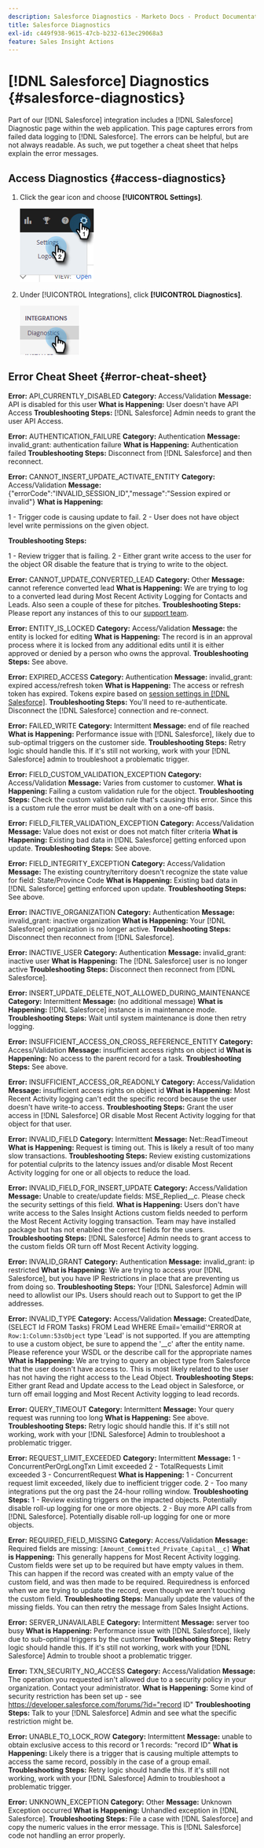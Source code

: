 ```yaml
---
description: Salesforce Diagnostics - Marketo Docs - Product Documentation
title: Salesforce Diagnostics
exl-id: c449f938-9615-47cb-b232-613ec29068a3
feature: Sales Insight Actions
---
```

# [!DNL Salesforce] Diagnostics {#salesforce-diagnostics}

Part of our [!DNL Salesforce] integration includes a [!DNL Salesforce] Diagnostic page within the web application. This page captures errors from failed data logging to [!DNL Salesforce]. The errors can be helpful, but are not always readable. As such, we put together a cheat sheet that helps explain the error messages.

## Access Diagnostics {#access-diagnostics}

1. Click the gear icon and choose **[!UICONTROL Settings]**.

   ![](assets/salesforce-diagnostics-1.png)

1. Under [!UICONTROL Integrations], click **[!UICONTROL Diagnostics]**.

   ![](assets/salesforce-diagnostics-2.png)

## Error Cheat Sheet {#error-cheat-sheet}

**Error:** API_CURRENTLY_DISABLED
**Category:** Access/Validation
**Message:** API is disabled for this user
**What is Happening:** User doesn't have API Access
**Troubleshooting Steps:** [!DNL Salesforce] Admin needs to grant the user API Access.

**Error:** AUTHENTICATION_FAILURE
**Category:** Authentication
**Message:** invalid_grant: authentication failure
**What is Happening:** Authentication failed
**Troubleshooting Steps:** Disconnect from [!DNL Salesforce] and then reconnect.

**Error:** CANNOT_INSERT_UPDATE_ACTIVATE_ENTITY
**Category:** Access/Validation
**Message:** {"errorCode":"INVALID_SESSION_ID","message":"Session expired or invalid"}
**What is Happening:**

1 - Trigger code is causing update to fail.
2 - User does not have object level write permissions on the given object.

**Troubleshooting Steps:**

1 - Review trigger that is failing.
2 - Either grant write access to the user for the object OR disable the feature that is trying to write to the object.

**Error:** CANNOT_UPDATE_CONVERTED_LEAD
**Category:** Other
**Message:** cannot reference converted lead
**What is Happening:** We are trying to log to a converted lead during Most Recent Activity Logging for Contacts and Leads. Also seen a couple of these for pitches.
**Troubleshooting Steps:** Please report any instances of this to our [support team](https://nation.marketo.com/t5/Support/ct-p/Support).

**Error:** ENTITY_IS_LOCKED
**Category:** Access/Validation
**Message:** the entity is locked for editing
**What is Happening:** The record is in an approval process where it is locked from any additional edits until it is either approved or denied by a person who owns the approval.
**Troubleshooting Steps:** See above.

**Error:** EXPIRED_ACCESS
**Category:** Authentication
**Message:** invalid_grant: expired access/refresh token
**What is Happening:** The access or refresh token has expired. Tokens expire based on [session settings in [!DNL Salesforce]](https://salesforce.stackexchange.com/questions/10759/invalid-grant-expired-access-refresh-token-error-when-authenticating-access-via).
**Troubleshooting Steps:** You'll need to re-authenticate. Disconnect the [!DNL Salesforce] connection and re-connect.

**Error:** FAILED_WRITE
**Category:** Intermittent
**Message:** end of file reached
**What is Happening:** Performance issue with [!DNL Salesforce], likely due to sub-optimal triggers on the customer side.
**Troubleshooting Steps:** Retry logic should handle this. If it's still not working, work with your [!DNL Salesforce] admin to troubleshoot a problematic trigger.

**Error:** FIELD_CUSTOM_VALIDATION_EXCEPTION
**Category:** Access/Validation
**Message:** Varies from customer to customer.
**What is Happening:** Failing a custom validation rule for the object.
**Troubleshooting Steps:** Check the custom validation rule that's causing this error. Since this is a custom rule the error must be dealt with on a one-off basis.

**Error:** FIELD_FILTER_VALIDATION_EXCEPTION
**Category:** Access/Validation
**Message:** Value does not exist or does not match filter criteria
**What is Happening:** Existing bad data in [!DNL Salesforce] getting enforced upon update.
**Troubleshooting Steps:** See above.

**Error:** FIELD_INTEGRITY_EXCEPTION
**Category:** Access/Validation
**Message:** The existing country/territory doesn't recognize the state value for field: State/Province Code
**What is Happening:** Existing bad data in [!DNL Salesforce] getting enforced upon update.
**Troubleshooting Steps:** See above.

**Error:** INACTIVE_ORGANIZATION
**Category:** Authentication
**Message:** invalid_grant: inactive organization
**What is Happening:** Your [!DNL Salesforce] organization is no longer active.
**Troubleshooting Steps:** Disconnect then reconnect from [!DNL Salesforce].

**Error:** INACTIVE_USER
**Category:** Authentication
**Message:** invalid_grant: inactive user
**What is Happening:** The [!DNL Salesforce] user is no longer active
**Troubleshooting Steps:** Disconnect then reconnect from [!DNL Salesforce].

**Error:** INSERT_UPDATE_DELETE_NOT_ALLOWED_DURING_MAINTENANCE
**Category:** Intermittent
**Message:** (no additional message)
**What is Happening:** [!DNL Salesforce] instance is in maintenance mode.
**Troubleshooting Steps:** Wait until system maintenance is done then retry logging.

**Error:** INSUFFICIENT_ACCESS_ON_CROSS_REFERENCE_ENTITY
**Category:** Access/Validation
**Message:** insufficient access rights on object id
**What is Happening:** No access to the parent record for a task.
**Troubleshooting Steps:** See above.

**Error:** INSUFFICIENT_ACCESS_OR_READONLY
**Category:** Access/Validation
**Message:** insufficient access rights on object id
**What is Happening:** Most Recent Activity logging can't edit the specific record because the user doesn't have write-to access.
**Troubleshooting Steps:** Grant the user access in [!DNL Salesforce] OR disable Most Recent Activity logging for that object for that user.

**Error:** INVALID_FIELD
**Category:** Intermittent
**Message:** Net::ReadTimeout
**What is Happening:** Request is timing out. This is likely a result of too many slow transactions.
**Troubleshooting Steps:** Review existing customizations for potential culprits to the latency issues and/or disable Most Recent Activity logging for one or all objects to reduce the load.

**Error:** INVALID_FIELD_FOR_INSERT_UPDATE
**Category:** Access/Validation
**Message:** Unable to create/update fields: MSE_Replied__c. Please check the security settings of this field.
**What is Happening:** Users don't have write access to the Sales Insight Actions custom fields needed to perform the Most Recent Activity logging transaction. Team may have installed package but has not enabled the correct fields for the users.
**Troubleshooting Steps:** [!DNL Salesforce] Admin needs to grant access to the custom fields OR turn off Most Recent Activity logging.

**Error:** INVALID_GRANT
**Category:** Authentication
**Message:** invalid_grant: ip restricted
**What is Happening:** We are trying to access your [!DNL Salesforce], but you have IP Restrictions in place that are preventing us from doing so.
**Troubleshooting Steps:** Your [!DNL Salesforce] Admin will need to allowlist our IPs. Users should reach out to Support to get the IP addresses.

**Error:** INVALID_TYPE
**Category:** Access/Validation
**Message:** CreatedDate, (SELECT Id FROM Tasks) FROM Lead WHERE Email='emailid'^ERROR at `Row:1:Column:53sObject` type 'Lead' is not supported. If you are attempting to use a custom object, be sure to append the '__c' after the entity name. Please reference your WSDL or the describe call for the appropriate names
**What is Happening:** We are trying to query an object type from Salesforce that the user doesn't have access to. This is most likely related to the user has not having the right access to the Lead Object.
**Troubleshooting Steps:** Either grant Read and Update access to the Lead object in Salesforce, or turn off email logging and Most Recent Activity logging to lead records.

**Error:** QUERY_TIMEOUT
**Category:** Intermittent
**Message:** Your query request was running too long
**What is Happening:** See above.
**Troubleshooting Steps:** Retry logic should handle this. If it's still not working, work with your [!DNL Salesforce] Admin to troubleshoot a problematic trigger.

**Error:** REQUEST_LIMIT_EXCEEDED
**Category:** Intermittent
**Message:**
1 - ConcurrentPerOrgLongTxn Limit exceeded
2 - TotalRequests Limit exceeded
3 - ConcurrentRequest
**What is Happening:**
1 - Concurrent request limit exceeded, likely due to inefficient trigger code.
2 - Too many integrations put the org past the 24-hour rolling window.
**Troubleshooting Steps:**
1 - Review existing triggers on the impacted objects. Potentially disable roll-up logging for one or more objects.
2 - Buy more API calls from [!DNL Salesforce]. Potentially disable roll-up logging for one or more objects.

**Error:** REQUIRED_FIELD_MISSING
**Category:** Access/Validation
**Message:** Required fields are missing: `[Amount_Committed_Private_Capital__c]`
**What is Happening:** This generally happens for Most Recent Activity logging. Custom fields were set up to be required but have empty values in them. This can happen if the record was created with an empty value of the custom field, and was then made to be required. Requiredness is enforced when we are trying to update the record, even though we aren't touching the custom field.
**Troubleshooting Steps:** Manually update the values of the missing fields. You can then retry the message from Sales Insight Actions.

**Error:** SERVER_UNAVAILABLE
**Category:** Intermittent
**Message:** server too busy
**What is Happening:** Performance issue with [!DNL Salesforce], likely due to sub-optimal triggers by the customer
**Troubleshooting Steps:** Retry logic should handle this. If it's still not working, work with your [!DNL Salesforce] Admin to trouble shoot a problematic trigger.

**Error:** TXN_SECURITY_NO_ACCESS
**Category:** Access/Validation
**Message:** The operation you requested isn't allowed due to a security policy in your organization. Contact your administrator.
**What is Happening:** Some kind of security restriction has been set up - see https://developer.salesforce.com/forums/?id="record ID"
**Troubleshooting Steps:** Talk to your [!DNL Salesforce] Admin and see what the specific restriction might be.

**Error:** UNABLE_TO_LOCK_ROW
**Category:** Intermittent
**Message:** unable to obtain exclusive access to this record or 1 records: "record ID"
**What is Happening:** Likely there is a trigger that is causing multiple attempts to access the same record, possibly in the case of a group email.
**Troubleshooting Steps:** Retry logic should handle this. If it's still not working, work with your [!DNL Salesforce] Admin to troubleshoot a problematic trigger.

**Error:** UNKNOWN_EXCEPTION
**Category:** Other
**Message:** Unknown Exception occurred
**What is Happening:** Unhandled exception in [!DNL Salesforce].
**Troubleshooting Steps:** File a case with [!DNL Salesforce] and copy the numeric values in the error message. This is [!DNL Salesforce] code not handling an error properly.

